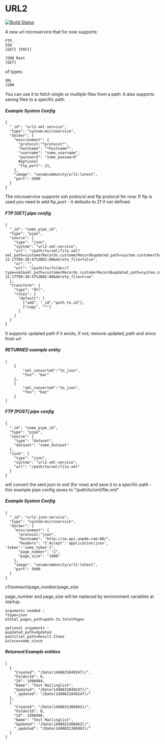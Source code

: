 # URL2
[![Build Status](https://travis-ci.org/sesam-community/url2.svg?branch=master)](https://travis-ci.org/sesam-community/url2)

A new url microservice that for now supports:

    FTP,
    SSH
    [GET] [POST]

    JSON Rest
    [GET]
of types:

    XML
    JSON

You can use it to fetch single or multiple files from a path:
It also supports saving files to a specific path.

##### Example System Config
```
{
  "_id": "url2-xml-service",
  "type": "system:microservice",
  "docker": {
    "environment": {
      "protocol:"*protocol*",
      "hostname": "*hostname*",
      "username": "some_username",
      "password": "some_password"
      #optional
      "ftp_port": 21,
    },
    "image": "sesamcommunity/url2:latest",
    "port": 5000
  }
}
```

The microservice supports ssh protocol and ftp protocol for now.
If ftp is used you need to add ftp_port - it defaults to 21 if not defined.

##### FTP [GET] pipe config
```
{
  "_id": "some_pipe_id",
  "type": "pipe",
  "source": {
    "type": "json",
    "system": "url2-xml-service",
    "url": "/path/to/xml/file.xml?xml_path=customerRecords.customerRecord&updated_path=system.customerChangeDateTime&since=2001-12-17T09:30:47%2B02:00&delete_file=false",
    "or": "",
    "url": "/path/to/folder/?type=xml&xml_path=customerRecords.customerRecord&updated_path=system.customerChangeDateTime&since=2001-12-17T09:30:47%2B02:00&delete_file=true"
  },
  "transform": {
    "type": "dtl",
    "rules": {
      "default": [
        ["add", "_id","path.to.id"],
        ["copy", "*"]
      ]
    }
  }
}
```
It supports updated path if it exists, if not; remove updated_path and since from url

##### RETURNED example entity
```
[
    {
        "xml_converted":"to_json",
        "foo": "bar"
    },
    {
        "xml_converted":"to_json",
        "foo": "baz"
    }
]
```

##### FTP [POST] pipe config
```
{
  "_id": "some_pipe_id",
  "type": "pipe",
  "source": {
    "type": "dataset",
    "dataset": "some_dataset"
  },
  "sink": {
    "type": "json",
    "system": "url2-xml-service",
    "url": "/path/to/xml/file.xml"
  }
}

```
will convert the sent json to xml (for now) and save it to a specific path - this example pipe config saves to  "/path/to/xml/file.xml"

##### Example System Config
```
{
  "_id": "url2-json-service",
  "type": "system:microservice",
  "docker": {
    "environment": {
      "protocol:"json",
      "hostname": "http://se.api.anpdm.com:80/",
      "headers": "{'Accept':'application/json', 'token':'some_token'}",
      "page_number": "1",
      "page_size": "1000"
    },
    "image": "sesamcommunity/url2:latest",
    "port": 5000
  }
}
```

v1/someurl/page_number/page_size

page_number and page_size will be replaced by environment variables at startup.

    arguments needed :
    ?type=json
    &total_pages_path=path.to.totalPages

    optional arguments :
    &updated_path=Updated
    &entities_path=Result.Items
    &since=some_since

##### Returned Example entities
```
[
  {
    "Created": "/Date(1498831049247)/",
    "FolderId": 0,
    "Id": 1996084,
    "Name": "Test Mailinglist",
    "Updated": "/Date(1498831049247)/",
    "_updated": "/Date(1498831049247)/"
  },
  {
    "Created": "/Date(1498831306963)/",
    "FolderId": 0,
    "Id": 1996098,
    "Name": "Test Mailinglist",
    "Updated": "/Date(1498831306963)/",
    "_updated": "/Date(1498831306963)/"
  }
]
```
